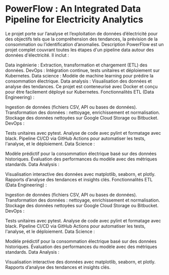 # PowerFlow : An Integrated Data Pipeline for Electricity Analytics
Le projet porte sur l’analyse et l’exploitation de données d’électricité pour des objectifs tels que la compréhension des tendances, la prévision de la consommation ou l’identification d’anomalies.
Description
PowerFlow est un projet complet couvrant toutes les étapes d'un pipeline data autour des données d'électricité. Il inclut :

Data ingénierie : Extraction, transformation et chargement (ETL) des données.
DevOps : Intégration continue, tests unitaires et déploiement sur Kubernetes.
Data science : Modèle de machine learning pour prédire la consommation électrique.
Data analysis : Visualisation des données et analyse des tendances.
Ce projet est conteneurisé avec Docker et conçu pour être facilement déployé sur Kubernetes.
Fonctionnalités
ETL (Data Engineering) :

Ingestion de données (fichiers CSV, API ou bases de données).
Transformation des données : nettoyage, enrichissement et normalisation.
Stockage des données nettoyées sur Google Cloud Storage ou Bitbucket.
DevOps :

Tests unitaires avec pytest.
Analyse de code avec pylint et formatage avec black.
Pipeline CI/CD via GitHub Actions pour automatiser les tests, l'analyse, et le déploiement.
Data Science :

Modèle prédictif pour la consommation électrique basé sur des données historiques.
Évaluation des performances du modèle avec des métriques standards.
Data Analysis :

Visualisation interactive des données avec matplotlib, seaborn, et plotly.
Rapports d’analyse des tendances et insights clés.
Fonctionnalités
ETL (Data Engineering) :

Ingestion de données (fichiers CSV, API ou bases de données).
Transformation des données : nettoyage, enrichissement et normalisation.
Stockage des données nettoyées sur Google Cloud Storage ou Bitbucket.
DevOps :

Tests unitaires avec pytest.
Analyse de code avec pylint et formatage avec black.
Pipeline CI/CD via GitHub Actions pour automatiser les tests, l'analyse, et le déploiement.
Data Science :

Modèle prédictif pour la consommation électrique basé sur des données historiques.
Évaluation des performances du modèle avec des métriques standards.
Data Analysis :

Visualisation interactive des données avec matplotlib, seaborn, et plotly.
Rapports d’analyse des tendances et insights clés.
